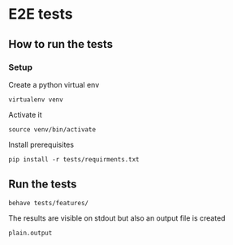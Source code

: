# E2E tests

## How to run the tests
### Setup
Create a python virtual env
```shell
virtualenv venv
```
Activate it
```shell
source venv/bin/activate
```
Install prerequisites
```shell
pip install -r tests/requirments.txt
```
## Run the tests
```shell
behave tests/features/
```
The results are visible on stdout but also an output file is created
```shell
plain.output
```